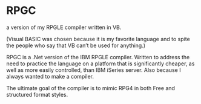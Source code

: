 # RPGC
a version of my RPGLE compiler written in VB.

(Visual BASIC was chosen because it is my favorite language and to spite the people who say that VB can’t be used for anything.)

RPGC is a .Net version of the IBM RPGLE compiler. Written to address the need to practice the language on a 
platform that is significantly cheaper, as well as more easily controlled, than IBM iSeries server.
Also because I always wanted to make a compiler.

The ultimate goal of the compiler is to mimic RPG4 in both Free and structured format styles.

